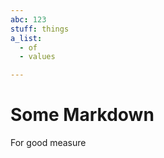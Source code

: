 ```yaml
---
abc: 123
stuff: things
a_list:
  - of
  - values

---
```


























# Some Markdown

For good measure
























